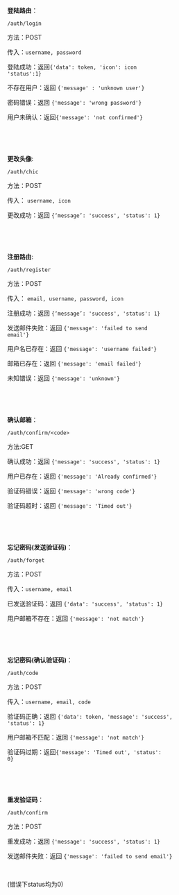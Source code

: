 &nbsp;

**登陆路由**：

```/auth/login```

方法：POST

传入：<code>username, password</code>

登陆成功：返回<code>{'data': token, 'icon': icon 'status':1}</code>

不存在用户：返回 <code>{'message' : 'unknown user'}</code>

密码错误：返回 <code>{'message': 'wrong password'}</code>

用户未确认：返回<code>{'message': 'not confirmed'}</code>

&nbsp;

&nbsp;

**更改头像**:

```/auth/chic```

方法：POST

传入：
<code>username, icon</code>

更改成功：返回
<code>{‘message’: 'success', 'status': 1}</code>

&nbsp;

&nbsp;

**注册路由**:

```/auth/register```

方法：POST

传入：
<code>email, username, password, icon</code>

注册成功：返回
<code>{‘message’: 'success', 'status': 1}</code>

发送邮件失败：返回
<code>{'message': 'failed to send email'}</code>

用户名已存在：返回
<code>{'message': 'username failed'}</code>

邮箱已存在：返回
<code>{'message': 'email failed'}</code>

未知错误：返回
<code>{'message': 'unknown'}</code>

&nbsp;

&nbsp;

**确认邮箱**：

```/auth/confirm/<code>```

方法:GET

确认成功：返回
<code>{'message': 'success', 'status': 1}</code>

用户已存在：返回
<code>{'message': 'Already confirmed'}</code>

验证码错误：返回
<code>{'message': 'wrong code'}</code>

验证码超时：返回
<code>{'message': 'Timed out'}</code>

&nbsp;

&nbsp;

**忘记密码(发送验证码)**：

```/auth/forget```

方法：POST

传入：<code>username, email</code>

已发送验证码：返回 <code>{'data': 'success', 'status': 1}</code>

用户邮箱不存在：返回 <code>{'message': 'not match'}</code>

&nbsp;

&nbsp;

**忘记密码(确认验证码)**：

```/auth/code```

方法：POST

传入：<code>username, email, code</code>

验证码正确：返回 <code>{'data': token, 'message': 'success', 'status': 1}</code>

用户邮箱不匹配：返回 <code>{'message': 'not match'}</code>

验证码过期：返回<code>{'message': 'Timed out', 'status': 0}</code>

&nbsp;

&nbsp;

**重发验证码**：

```/auth/confirm```

方法：POST

重发成功：返回
<code>{'message': 'success', 'status': 1} </code>

发送邮件失败：返回
<code>{'message': 'failed to send email'} </code>

&nbsp;

(错误下status均为0)
